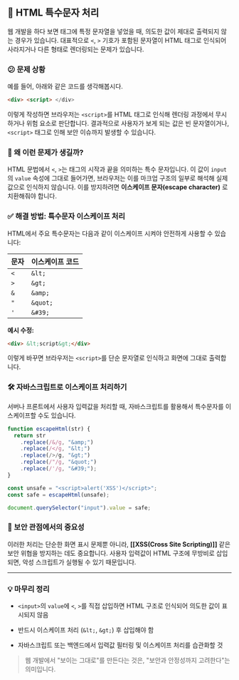 
## 🔐 HTML 특수문자 처리

웹 개발을 하다 보면 태그에 특정 문자열을 넣었을 때, 의도한 값이 제대로 출력되지 않는 경우가 있습니다. 대표적으로 `<`, `>` 기호가 포함된 문자열이 HTML 태그로 인식되어 사라지거나 다른 형태로 렌더링되는 문제가 있습니다.

### 😕 문제 상황

예를 들어, 아래와 같은 코드를 생각해봅시다.

```html
<div> <script> </div>
```

이렇게 작성하면 브라우저는 `<script>`를 HTML 태그로 인식해 렌더링 과정에서 무시하거나 위험 요소로 판단합니다. 결과적으로 사용자가 보게 되는 값은 빈 문자열이거나, `<script>` 태그로 인해 보안 이슈까지 발생할 수 있습니다.

### 🤔 왜 이런 문제가 생길까?


HTML 문법에서 `<`, `>`는 태그의 시작과 끝을 의미하는 특수 문자입니다. 이 값이 `input`의 `value` 속성에 그대로 들어가면, 브라우저는 이를 마크업 구조의 일부로 해석해 실제 값으로 인식하지 않습니다. 이를 방지하려면 **이스케이프 문자(escape character)** 로 치환해줘야 합니다.

### ✅ 해결 방법: 특수문자 이스케이프 처리

HTML에서 주요 특수문자는 다음과 같이 이스케이프 시켜야 안전하게 사용할 수 있습니다:

|문자|이스케이프 코드|
|---|---|
|`<`|`&lt;`|
|`>`|`&gt;`|
|`&`|`&amp;`|
|`"`|`&quot;`|
|`'`|`&#39;`|

**예시 수정:**

```html
<div> &lt;script&gt;</div>
```

이렇게 바꾸면 브라우저는 `<script>`를 단순 문자열로 인식하고 화면에 그대로 출력합니다.

### 🛠️ 자바스크립트로 이스케이프 처리하기

서버나 프론트에서 사용자 입력값을 처리할 때, 자바스크립트를 활용해서 특수문자를 이스케이프할 수도 있습니다.

```javascript
function escapeHtml(str) {
  return str
    .replace(/&/g, "&amp;")
    .replace(/</g, "&lt;")
    .replace(/>/g, "&gt;")
    .replace(/"/g, "&quot;")
    .replace(/'/g, "&#39;");
}

const unsafe = "<script>alert('XSS')</script>";
const safe = escapeHtml(unsafe);

document.querySelector("input").value = safe;
```

### 🔐 보안 관점에서의 중요성

이러한 처리는 단순한 화면 표시 문제뿐 아니라, **[[XSS(Cross Site Scripting)]]** 같은 보안 위협을 방지하는 데도 중요합니다. 사용자 입력값이 HTML 구조에 무방비로 삽입되면, 악성 스크립트가 실행될 수 있기 때문입니다.

---

### 💡 마무리 정리

- `<input>`의 `value`에 `<`, `>`를 직접 삽입하면 HTML 구조로 인식되어 의도한 값이 표시되지 않음
    
- 반드시 이스케이프 처리 (`&lt;`, `&gt;`) 후 삽입해야 함
    
- 자바스크립트 또는 백엔드에서 입력값 필터링 및 이스케이프 처리를 습관화할 것
    

> 웹 개발에서 "보이는 그대로"를 만든다는 것은, "보안과 안정성까지 고려한다"는 의미입니다.

